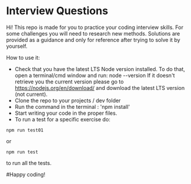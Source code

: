 # Interview Questions

Hi! This repo is made for you to practice your coding interview skills. For some challenges you will need to research new methods.
Solutions are provided as a guidance and only for reference after trying to solve it by yourself.

How to use it:
- Check that you have the latest LTS Node version installed. To do that, open a terminal/cmd window and run:
node --version
If it doesn't retrieve you the current version please go to https://nodejs.org/en/download/ and download the latest LTS version (not current).
- Clone the repo to your projects / dev folder
- Run the command in the terminal : 'npm install'
- Start writing your code in the proper files.
- To run a test for a specific exercise do:
```
npm run test01
```
or
```
npm run test
```
to run all the tests.

#Happy coding!